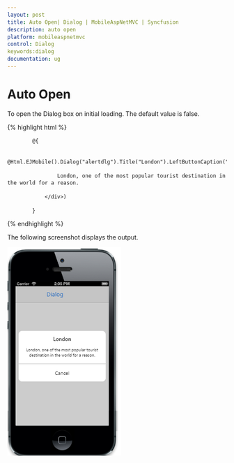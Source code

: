 ```yaml
---
layout: post
title: Auto Open| Dialog | MobileAspNetMVC | Syncfusion
description: auto open
platform: mobileaspnetmvc
control: Dialog
keywords:dialog
documentation: ug
---
```


# Auto Open

To open the Dialog box on initial loading. The default value is false.


{% highlight html %}

            @{

                @Html.EJMobile().Dialog("alertdlg").Title("London").LeftButtonCaption("Cancel").EnableAutoOpen(true).Content(@<div>

                    London, one of the most popular tourist destination in the world for a reason.

                </div>)

            }
{% endhighlight %}


The following screenshot displays the output.

![](Auto-Open_images/Auto-Open_img1.png)



